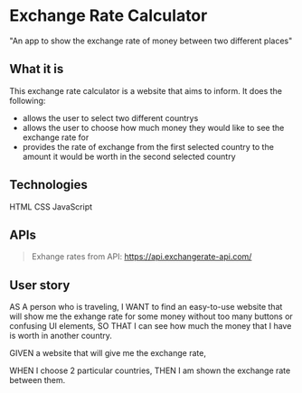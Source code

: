 # Exchange Rate Calculator
"An app to show the exchange rate of money between two different places"

## What it is
This exchange rate calculator is a website that aims to inform. It does the following:
- allows the user to select two different countrys
- allows the user to choose how much money they would like to see the exchange rate for
- provides the rate of exchange from the first selected country to the amount it would be worth in the second selected country

## Technologies
HTML
CSS 
JavaScript


## APIs
> Exhange rates from API: https://api.exchangerate-api.com/

## User story
AS A person who is traveling,
I WANT to find an easy-to-use website that will show me the exhange rate for some money without too many buttons or confusing UI elements,
SO THAT I can see how much the money that I have is worth in another country.


GIVEN a website that will give me the exchange rate,

WHEN I choose 2 particular countries,
THEN I am shown the exchange rate between them.

